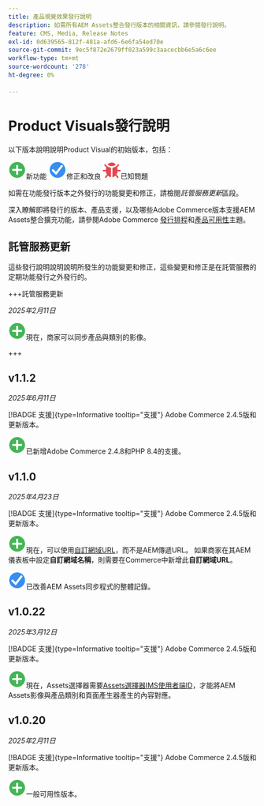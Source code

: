 ```yaml
---
title: 產品視覺效果發行說明
description: 如需所有AEM Assets整合發行版本的相關資訊，請參閱發行說明。
feature: CMS, Media, Release Notes
exl-id: 0d639565-812f-481a-afd6-6e6fa54ed70e
source-git-commit: 9ec5f872e2679ff023a599c3aacecbb6e5a6c6ee
workflow-type: tm+mt
source-wordcount: '278'
ht-degree: 0%

---
```


# Product Visuals發行說明

以下版本說明說明Product Visual的初始版本，包括：

![新](../assets/new.svg)新功能
![已修正問題](../assets/fix.svg)修正和改良
![已知問題](../assets/bug.svg)已知問題

如需在功能發行版本之外發行的功能變更和修正，請檢閱&#x200B;_託管服務更新_&#x200B;區段。

深入瞭解即將發行的版本、產品支援，以及哪些Adobe Commerce版本支援AEM Assets整合擴充功能，請參閱Adobe Commerce [發行排程](https://experienceleague.adobe.com/en/docs/commerce-operations/release/planning/schedule)和[產品可用性](https://experienceleague.adobe.com/en/docs/commerce-operations/release/product-availability)主題。

## 託管服務更新

這些發行說明說明說明所發生的功能變更和修正，這些變更和修正是在託管服務的定期功能發行之外發行的。

+++託管服務更新

_2025年2月11日_

![新問題](../assets/new.svg)現在，商家可以同步產品與類別的影像。

+++

## v1.1.2

_2025年6月11日_

[!BADGE 支援]{type=Informative tooltip="支援"} Adobe Commerce 2.4.5版和更新版本。

![新問題](../assets/new.svg)<!-- Issue ACAP-1041 -->已新增Adobe Commerce 2.4.8和PHP 8.4的支援。

## v1.1.0

_2025年4月23日_

[!BADGE 支援]{type=Informative tooltip="支援"} Adobe Commerce 2.4.5版和更新版本。

![新問題](../assets/new.svg)<!-- Issue ACAP-955 -->現在，可以使用[自訂網域URL](https://experienceleague.adobe.com/en/docs/commerce/aem-assets/getting-started/setup-synchronization#configure-the-custom-domain-url)，而不是AEM傳遞URL。 如果商家在其AEM儀表板中設定&#x200B;**自訂網域名稱**，則需要在Commerce中新增此&#x200B;**自訂網域URL**。

![已修正問題](../assets/fix.svg)<!-- Issue ACAP-987 -->已改善AEM Assets同步程式的整體記錄。

## v1.0.22

_2025年3月12日_

[!BADGE 支援]{type=Informative tooltip="支援"} Adobe Commerce 2.4.5版和更新版本。

![新問題](../assets/new.svg)<!-- Issue ACAP-xx -->現在，Assets選擇器需要[Assets選擇器IMS使用者端ID](https://experienceleague.adobe.com/en/docs/commerce/aem-assets/getting-started/setup-synchronization)，才能將AEM Assets影像與產品類別和頁面產生器產生的內容對應。

## v1.0.20

_2025年2月11日_

[!BADGE 支援]{type=Informative tooltip="支援"} Adobe Commerce 2.4.5版和更新版本。

![新](../assets/new.svg)<!-- Issue ACAP-xx -->一般可用性版本。
